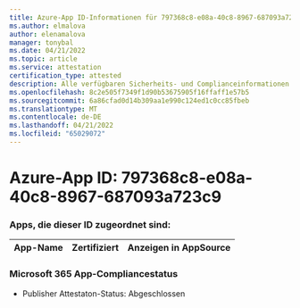 ```yaml
---
title: Azure-App ID-Informationen für 797368c8-e08a-40c8-8967-687093a723c9
ms.author: elmalova
author: elenamalova
manager: tonybal
ms.date: 04/21/2022
ms.topic: article
ms.service: attestation
certification_type: attested
description: Alle verfügbaren Sicherheits- und Complianceinformationen für 797368c8-e08a-40c8-8967-687093a723c9.
ms.openlocfilehash: 8c2e505f7349f1d90b53675905f16ffaff1e57b5
ms.sourcegitcommit: 6a86cfad0d14b309aa1e990c124ed1c0cc85fbeb
ms.translationtype: MT
ms.contentlocale: de-DE
ms.lasthandoff: 04/21/2022
ms.locfileid: "65029072"
---
```

# <a name="azure-app-id-797368c8-e08a-40c8-8967-687093a723c9"></a>Azure-App ID: 797368c8-e08a-40c8-8967-687093a723c9


### <a name="apps-associated-with-this-id"></a>Apps, die dieser ID zugeordnet sind:
| **App-Name** | **Zertifiziert** | **Anzeigen in AppSource** |
|--------------|---------------|-----------------------|

### <a name="microsoft-365-app-compliance-status"></a>Microsoft 365 App-Compliancestatus
- Publisher Attestaton-Status: Abgeschlossen
